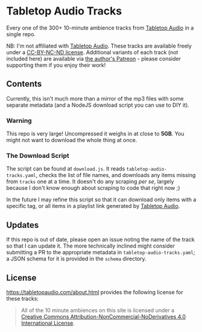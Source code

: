 # Tabletop Audio Tracks

Every one of the 300+ 10-minute ambience tracks from [Tabletop Audio](https://tabletopaudio.com/) in a single repo.

NB: I'm not affiliated with [Tabletop Audio](https://tabletopaudio.com/). These tracks are available freely under a [CC-BY-NC-ND license](#license). Additional variants of each track (not included here) are available via [the author's Patreon](https://www.patreon.com/tabletopaudio) - please consider supporting them if you enjoy their work!

## Contents

Currently, this isn't much more than a mirror of the mp3 files with some separate metadata (and a NodeJS download script you can use to DIY it).

### Warning
This repo is very large! Uncompressed it weighs in at close to **5GB**. You might not want to download the whole thing at once.

### The Download Script

The script can be found at `download.js`. It reads `tabletop-audio-tracks.yaml`, checks the list of file names, and downloads any items missing from `tracks` one at a time. It doesn't do any scraping *per se*, largely because I don't know enough about scraping to code that right now ;)

In the future I may refine this script so that it can download only items with a specific tag, or all items in a playlist link generated by [Tabletop Audio](https://tabletopaudio.com/).


## Updates

If this repo is out of date, please open an issue noting the name of the track so that I can update it. The more technically inclined might consider submitting a PR to the appropriate metadata in `tabletop-audio-tracks.yaml`; a JSON schema for it is provided in the `schema` directory.

## License
<https://tabletopaudio.com/about.html> provides the following license for these tracks:

> All of the 10 minute ambiences on this site is licensed under a [Creative Commons Attribution-NonCommercial-NoDerivatives 4.0 International License](https://creativecommons.org/licenses/by-nc-nd/4.0/).
